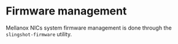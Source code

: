 # Firmware management

Mellanox NICs system firmware management is done through the `slingshot-firmware` utility.